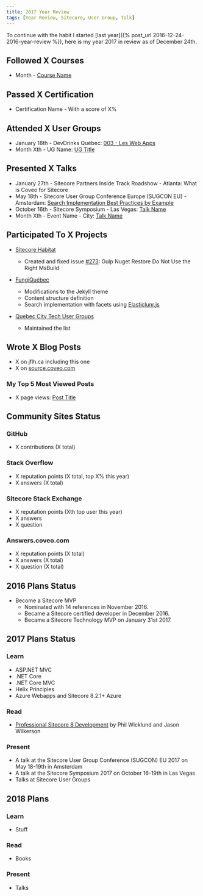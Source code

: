 ```yaml
---
title: 2017 Year Review
tags: [Year Review, Sitecore, User Group, Talk]
---
```


To continue with the habit I started [last year]({% post_url 2016-12-24-2016-year-review %}), here is my year 2017 in review as of December 24th.

<!-- more -->

## Followed X Courses

* Month - [Course Name](https://www.CourseLinkDetails.com)

## Passed X Certification

* Certification Name - With a score of X%

## Attended X User Groups

* January 18th - DevDrinks Québec: [003 - Les Web Apps](https://www.facebook.com/events/1589281908046526/)
* Month Xth - UG Name: [UG Title](https://www.link.com)

## Presented X Talks

* January 27th - Sitecore Partners Inside Track Roadshow - Atlanta: What is Coveo for Sitecore
* May 18th - Sitecore User Group Conference Europe (SUGCON EU) - Amsterdam: [Search Implementation Best Practices by Example](https://www.link.com/)
* October 16th - Sitecore Symposium - Las Vegas: [Talk Name](https://www.link.com/)
* Month Xth - Event Name - City: [Talk Name](https://www.link.com/)

## Participated To X Projects

* [Sitecore Habitat](https://github.com/Sitecore/Habitat)
  * Created and fixed issue [#273](https://github.com/Sitecore/Habitat/issues/273): Gulp Nuget Restore Do Not Use the Right MsBuild

* [FungiQuébec](https://www.fungiquebec.ca)
  * Modifications to the Jekyll theme
  * Content structure definition
  * Search implementation with facets using [Elasticlunr.js](http://elasticlunr.com/)

* [Quebec City Tech User Groups](https://github.com/jflheureux/Quebec-City-Tech-User-Groups)
  * Maintained the list

## Wrote X Blog Posts

* X on jflh.ca including this one
* X on [source.coveo.com](http://source.coveo.com/)

### My Top 5 Most Viewed Posts

* X page views: [Post Title](https://www.jflh.ca/)

## Community Sites Status

### GitHub

* X contributions (X total)

### Stack Overflow

* X reputation points (X total, top X% this year)
* X answers (X total)

### Sitecore Stack Exchange

* X reputation points (Xth top user this year)
* X answers
* X question

### Answers.coveo.com

* X reputation points (X total)
* X answers (X total)
* X question (X total)

## 2016 Plans Status

* Become a Sitecore MVP
  * Nominated with 14 references in November 2016.
  * Became a Sitecore certified developer in December 2016.
  * Became a Sitecore Technology MVP on January 31st 2017.

## 2017 Plans Status

### Learn

* ASP.NET MVC
* .NET Core
* .NET Core MVC
* Helix Principles
* Azure Webapps and Sitecore 8.2.1+ Azure

### Read

* [Professional Sitecore 8 Development](http://www.apress.com/us/book/9781484222911) by Phil Wicklund and Jason Wilkerson

### Present

* A talk at the Sitecore User Group Conference (SUGCON) EU 2017 on May 18-19th in Amsterdam
* A talk at the Sitecore Symposium 2017 on October 16-19th in Las Vegas
* Talks at Sitecore User Groups

## 2018 Plans

### Learn

* Stuff

### Read

* Books

### Present

* Talks